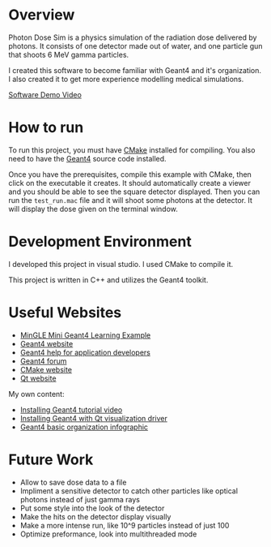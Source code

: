 # Overview

Photon Dose Sim is a physics simulation of the radiation dose delivered by photons. It consists of one detector made out of water, and one particle gun that shoots 6 MeV gamma particles. 

I created this software to become familiar with Geant4 and it's organization. I also created it to get more experience modelling medical simulations.

[Software Demo Video](http://youtube.link.goes.here)

# How to run

To run this project, you must have [CMake](https://cmake.org/) installed for compiling. You also need to have the [Geant4](https://geant4.web.cern.ch/) source code installed.

Once you have the prerequisites, compile this example with CMake, then click on the executable it creates. It should automatically create a viewer and you should be able to see the square detector displayed. Then you can run the `test_run.mac` file and it will shoot some photons at the detector. It will display the dose given on the terminal window. 

# Development Environment

I developed this project in visual studio. I used CMake to compile it. 

This project is written in C++ and utilizes the Geant4 toolkit. 

# Useful Websites

- [MinGLE Mini Geant4 Learning Example](https://github.com/jintonic/mingle)
- [Geant4 website](https://geant4.web.cern.ch/)
- [Geant4 help for application developers](https://geant4-userdoc.web.cern.ch/UsersGuides/ForApplicationDeveloper/html/index.html)
- [Geant4 forum](https://geant4-forum.web.cern.ch/)
- [CMake website](https://cmake.org/)
- [Qt website](https://www.qt.io/)

My own content:
- [Installing Geant4 tutorial video](https://youtu.be/w7k9PK1Ipv8)
- [Installing Geant4 with Qt visualization driver](https://youtu.be/rtCsfDD45Bc)
- [Geant4 basic organization infographic](https://prezi.com/i/gp3kiz0ubh3e/)

# Future Work

- Allow to save dose data to a file
- Impliment a sensitive detector to catch other particles like optical photons instead of just gamma rays
- Put some style into the look of the detector
- Make the hits on the detector display visually
- Make a more intense run, like 10^9 particles instead of just 100
- Optimize preformance, look into multithreaded mode

